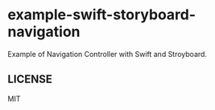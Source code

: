 # example-swift-storyboard-navigation

Example of Navigation Controller with Swift and Stroyboard.

## LICENSE

MIT
